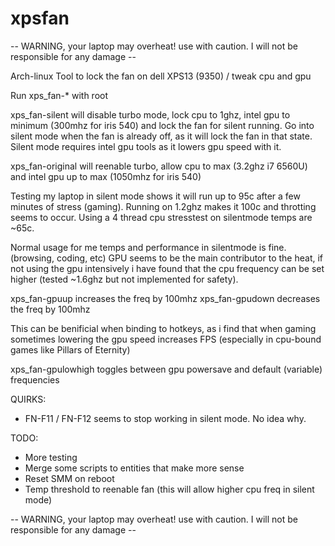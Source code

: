 # xpsfan

-- WARNING, your laptop may overheat! use with caution. I will not be responsible for any damage --

Arch-linux Tool to lock the fan on dell XPS13 (9350) / tweak cpu and gpu 

Run xps_fan-* with root

xps_fan-silent will disable turbo mode, lock cpu to 1ghz, intel gpu to minimum (300mhz for iris 540) and lock the fan for silent running.
Go into silent mode when the fan is already off, as it will lock the fan in that state.
Silent mode requires intel gpu tools as it lowers gpu speed with it.

xps_fan-original will reenable turbo, allow cpu to max (3.2ghz i7 6560U) and intel gpu up to max (1050mhz for iris 540)

Testing my laptop in silent mode shows it will run up to 95c after a few minutes of stress (gaming). 
Running on 1.2ghz makes it 100c and throtting seems to occur.
Using a 4 thread cpu stresstest on silentmode temps are ~65c.

Normal usage for me temps and performance in silentmode is fine. (browsing, coding, etc)
GPU seems to be the main contributor to the heat, if not using the gpu intensively i have found that the cpu frequency can be set higher (tested ~1.6ghz but not implemented for safety).

xps_fan-gpuup increases the freq by 100mhz 
xps_fan-gpudown decreases the freq by 100mhz

This can be benificial when binding to hotkeys, as i find that when gaming sometimes lowering the gpu speed increases FPS (especially in cpu-bound games like Pillars of Eternity)

xps_fan-gpulowhigh toggles between gpu powersave and default (variable) frequencies

QUIRKS:

- FN-F11 / FN-F12 seems to stop working in silent mode. No idea why.

TODO:

- More testing
- Merge some scripts to entities that make more sense
- Reset SMM on reboot
- Temp threshold to reenable fan (this will allow higher cpu freq in silent mode)

-- WARNING, your laptop may overheat! use with caution. I will not be responsible for any damage --

